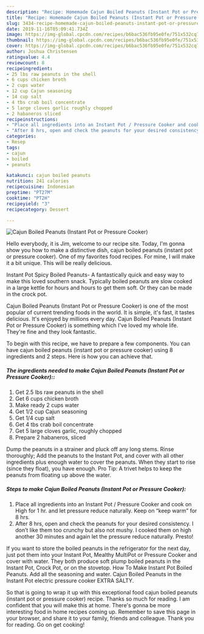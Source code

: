```yaml
---
description: "Recipe: Homemade Cajun Boiled Peanuts (Instant Pot or Pressure Cooker)"
title: "Recipe: Homemade Cajun Boiled Peanuts (Instant Pot or Pressure Cooker)"
slug: 3434-recipe-homemade-cajun-boiled-peanuts-instant-pot-or-pressure-cooker
date: 2019-11-16T05:09:41.734Z
image: https://img-global.cpcdn.com/recipes/b6bac536fb95e0fe/751x532cq70/cajun-boiled-peanuts-instant-pot-or-pressure-cooker-recipe-main-photo.jpg
thumbnail: https://img-global.cpcdn.com/recipes/b6bac536fb95e0fe/751x532cq70/cajun-boiled-peanuts-instant-pot-or-pressure-cooker-recipe-main-photo.jpg
cover: https://img-global.cpcdn.com/recipes/b6bac536fb95e0fe/751x532cq70/cajun-boiled-peanuts-instant-pot-or-pressure-cooker-recipe-main-photo.jpg
author: Joshua Christensen
ratingvalue: 4.4
reviewcount: 8
recipeingredient:
- 25 lbs raw peanuts in the shell
- 6 cups chicken broth
- 2 cups water
- 12 cup Cajun seasoning
- 14 cup salt
- 4 tbs crab boil concentrate
- 5 large cloves garlic roughly chopped
- 2 habaneros sliced
recipeinstructions:
- "Place all ingredients into an Instant Pot / Pressure Cooker and cook on High for 1 hr. and let pressure reduce naturally. Keep on “keep warm” for 8 hrs."
- "After 8 hrs, open and check the peanuts for your desired consistency. I don’t like them too crunchy but also not mushy. I cooked them on high another 30 minutes and again let the pressure reduce naturally. Presto!"
categories:
- Resep
tags:
- cajun
- boiled
- peanuts

katakunci: cajun boiled peanuts
nutrition: 241 calories
recipecuisine: Indonesian
preptime: "PT27M"
cooktime: "PT2H"
recipeyield: "3"
recipecategory: Dessert

---
```



![Cajun Boiled Peanuts (Instant Pot or Pressure Cooker)](https://img-global.cpcdn.com/recipes/b6bac536fb95e0fe/751x532cq70/cajun-boiled-peanuts-instant-pot-or-pressure-cooker-recipe-main-photo.jpg)

Hello everybody, it is Jim, welcome to our recipe site. Today, I'm gonna show you how to make a distinctive dish, cajun boiled peanuts (instant pot or pressure cooker). One of my favorites food recipes. For mine, I will make it a bit unique. This will be really delicious.

Instant Pot Spicy Boiled Peanuts- A fantastically quick and easy way to make this loved southern snack. Typically boiled peanuts are slow cooked in a large kettle for hours and hours to get them soft. Or they can be made in the crock pot.

Cajun Boiled Peanuts (Instant Pot or Pressure Cooker) is one of the most popular of current trending foods in the world. It is simple, it's fast, it tastes delicious. It's enjoyed by millions every day. Cajun Boiled Peanuts (Instant Pot or Pressure Cooker) is something which I've loved my whole life. They're fine and they look fantastic.


To begin with this recipe, we have to prepare a few components. You can have cajun boiled peanuts (instant pot or pressure cooker) using 8 ingredients and 2 steps. Here is how you can achieve that.

##### The ingredients needed to make Cajun Boiled Peanuts (Instant Pot or Pressure Cooker)::

1. Get 2.5 lbs raw peanuts in the shell
1. Get 6 cups chicken broth
1. Make ready 2 cups water
1. Get 1/2 cup Cajun seasoning
1. Get 1/4 cup salt
1. Get 4 tbs crab boil concentrate
1. Get 5 large cloves garlic, roughly chopped
1. Prepare 2 habaneros, sliced


Dump the peanuts in a strainer and pluck off any long stems. Rinse thoroughly; Add the peanuts to the Instant Pot, and cover with all other ingredients plus enough water to cover the peanuts. When they start to rise (since they float), you have enough. Pro Tip: A trivet helps to keep the peanuts from floating up above the water. 

##### Steps to make Cajun Boiled Peanuts (Instant Pot or Pressure Cooker):

1. Place all ingredients into an Instant Pot / Pressure Cooker and cook on High for 1 hr. and let pressure reduce naturally. Keep on “keep warm” for 8 hrs.
1. After 8 hrs, open and check the peanuts for your desired consistency. I don’t like them too crunchy but also not mushy. I cooked them on high another 30 minutes and again let the pressure reduce naturally. Presto!


If you want to store the boiled peanuts in the refrigerator for the next day, just pot them into your Instant Pot, Mealthy MultiPot or Pressure Cooker and cover with water. They both produce soft plump boiled peanuts in the Instant Pot, Crock Pot, or on the stovetop. How To Make Instant Pot Boiled Peanuts. Add all the seasoning and water. Cajun Boiled Peanuts in the Instant Pot electric pressure cooker EXTRA SALTY. 

So that is going to wrap it up with this exceptional food cajun boiled peanuts (instant pot or pressure cooker) recipe. Thanks so much for reading. I am confident that you will make this at home. There's gonna be more interesting food in home recipes coming up. Remember to save this page in your browser, and share it to your family, friends and colleague. Thank you for reading. Go on get cooking!
